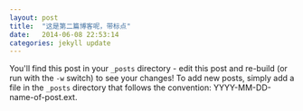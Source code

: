 ```yaml
---
layout: post
title:  "这是第二篇博客呢，带标点"
date:   2014-06-08 22:53:14
categories: jekyll update
---
```


You'll find this post in your `_posts` directory - edit this post and re-build (or run with the `-w` switch) to see your changes!
To add new posts, simply add a file in the `_posts` directory that follows the convention: YYYY-MM-DD-name-of-post.ext.